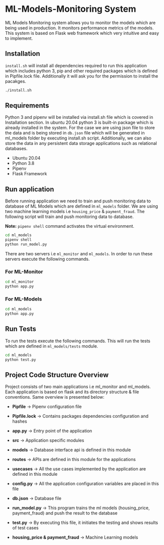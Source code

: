 # ML-Models-Monitoring System

ML Models Monitoring system allows you to monitor the models which are being used in production. It monitors performance metrics of the models. This system is based on Flask web framework which very intuitive and easy to implement.

## Installation

`install.sh` will install all dependencies required to run this application which includes python 3, pip and other required packages which is defined in Pipfile.lock file. Additionally it will ask you for the permission to install the pacakges.

```bash
./install.sh
```

## Requirements

Python 3 and pipenv will be installed via install.sh file which is covered in Installation section. In ubuntu 20.04 python 3 is built-in package which is already installed in the system. For the case we are using json file to store the data and is being stored in `db.json` file which will be generated in ml_models folder by executing install.sh script. Additionally, we can also store the data in any persistent data storage applications such as relational databases.

- Ubuntu 20.04
- Python 3.8
- Pipenv
- Flask Framework

## Run application

Before running application we need to train and push monitoring data to database of ML Models which are defined in `ml_models` folder. We are using two machine learning models i.e `housing_price` & `payment_fraud`. The following script will train and push monitoring data to database.

**Note:** `pipenv shell` command activates the virtual environment.

```bash
cd ml_models
pipenv shell
python run_model.py
```

There are two servers i.e `ml_monitor` and `ml_models`. In order to run these servers execute the following commands.

### For ML-Monitor

```bash
cd ml_monitor
python app.py
```

### For ML-Models

```bash
cd ml_models
python app.py
```

## Run Tests

To run the tests execute the following commands. This will run the tests which are defined in `ml_models/tests` module. 

```bash
cd ml_models
python test.py
```

## Project Code Structure Overview

Project consists of two main applications i.e ml_monitor and ml_models. Each application is based on flask and its directory structure & file conventions. Same overview is presented below:

- **Pipfile** -> Pipenv configuration file
- **Pipfile.lock** -> Contains packages dependencies configuration and hashes
- **app.py** -> Entry point of the application
- **src** -> Application specific modules
- **models** -> Database interface api is defined in this module
- **routes** -> APIs are defined in this module for the applications
- **usecases** -> All the use cases implemented by the application are defined in this module

- **config.py** -> All the application configuration variables are placed in this file
- **db.json** -> Database file
- **run_model.py** -> This program trains the ml models (housing_price, payment_fraud) and push the result to the database
- **test.py** -> By executing this file, it initiates the testing and shows results of test cases
- **housing_price & payment_fraud** -> Machine Learning models
